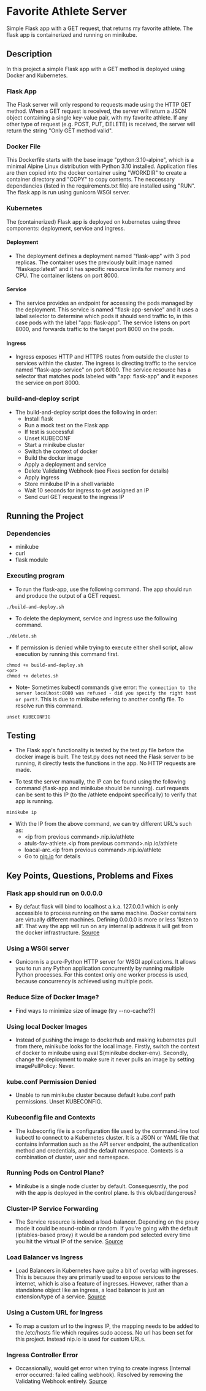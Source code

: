 # Favorite Athlete Server

Simple Flask app with a GET request, that returns my favorite athlete. The flask app is containerized and running on minikube.

## Description

In this project a simple Flask app with a GET method is deployed using Docker and Kubernetes.

### Flask App

The Flask server will only respond to requests made using the HTTP GET method. When a GET request is received, the server will return a JSON object containing a single key-value pair, with my favorite athlete. If any other type of request (e.g. POST, PUT, DELETE) is received, the server will return the string "Only GET method valid".

### Docker File

This Dockerfile starts with the base image "python:3.10-alpine", which is a minimal Alpine Linux distribution with Python 3.10 installed. Application files are then copied into the docker container using "WORKDIR" to create a container directory and "COPY" to copy contents. The neccessary dependancies (listed in the requirements.txt file) are installed using "RUN". The flask app is run using gunicorn WSGI server.

### Kubernetes

The (containerized) Flask app is deployed on kubernetes using three components: deployment, service and ingress.

#### Deployment

* The deployment defines a deployment named "flask-app" with 3 pod replicas. The container uses the previously built image named "flaskapp:latest" and it has specific resource limits for memory and CPU. The container listens on port 8000.

#### Service

* The service provides an endpoint for accessing the pods managed by the deployment. This service is named "flask-app-service" and it uses a label selector to determine which pods it should send traffic to, in this case pods with the label "app: flask-app". The service listens on port 8000, and forwards traffic to the target port 8000 on the pods.

#### Ingress

* Ingress exposes HTTP and HTTPS routes from outside the cluster to services within the cluster. The ingress is directing traffic to the service named "flask-app-service" on port 8000. The service resource has a selector that matches pods labeled with "app: flask-app" and it exposes the service on port 8000.

### build-and-deploy script

* The build-and-deploy script does the following in order:
  * Install flask
  * Run a mock test on the Flask app
  * If test is successful
  * Unset KUBECONF
  * Start a minikube cluster
  * Switch the context of docker
  * Build the docker image
  * Apply a deployment and service
  * Delete Validating Webhook (see Fixes section for details)
  * Apply ingress
  * Store minikube IP in a shell variable
  * Wait 10 seconds for ingress to get assigned an IP
  * Send curl GET request to the ingress IP
 
## Running the Project

### Dependencies

* minikube
* curl
* flask module

### Executing program

* To run the flask-app, use the following command. The app should run and produce the output of a GET request.
```
./build-and-deploy.sh
```
* To delete the deployment, service and ingress use the following command.
```
./delete.sh
```
* If permission is denied while trying to execute either shell script, allow execution by running this command first.
```
chmod +x build-and-deploy.sh
<or>
chmod +x deletes.sh
```
* Note- Sometimes kubectl commands give error: `The connection to the server localhost:8080 was refused - did you specify the right host or port?`. This is due to minikube refering to another config file. To resolve run this command.
```
unset KUBECONFIG
```

## Testing

* The Flask app's functionality is tested by the test.py file before the docker image is built. The test.py does not need the Flask server to be running, it directly tests the functions in the app. No HTTP requests are made.

* To test the server manually, the IP can be found using the following command (flask-app and minikube should be running). curl requests can be sent to this IP (to the /athlete endpoint specifically) to verify that app is running.
```
minikube ip
```

* With the IP from the above command, we can try different URL's such as:
  * <ip from previous command\>.nip.io/athlete
  * atuls-fav-athlete.<ip from previous command\>.nip.io/athlete
  * loacal-arc.<ip from previous command\>.nip.io/athlete
  * Go to [nip.io](https://nip.io/) for details

## Key Points, Questions, Problems and Fixes

### Flask app should run on 0.0.0.0

* By defaut flask will bind to localhost a.k.a. 127.0.0.1 which is only accessible to process running on the same machine. Docker containers are virtually different machines. Defining 0.0.0.0 is more or less 'listen to all'. That way the app will run on any internal ip address it will get from the docker infrastructure. [Source](https://www.reddit.com/r/docker/comments/xwfm08/why_do_i_need_to_specify_host0000_when_running_a/)

### Using a WSGI server
* Gunicorn is a pure-Python HTTP server for WSGI applications. It allows you to run any Python application concurrently by running multiple Python processes. For this context only one worker process is used, because concurrency is achieved using multiple pods.

### Reduce Size of Docker Image?

* Find ways to minimize size of image (try --no-cache??)

### Using local Docker Images

*  Instead of pushing the image to dockerhub and making kubernetes pull from there, minikube looks for the local image. Firstly, switch the context of docker to minikube using eval $(minikube docker-env). Secondly, change the deployment to make sure it never pulls an image by setting imagePullPolicy: Never.

### kube.conf Permission Denied

* Unable to run minikube cluster because default kube.conf path permissions. Unset KUBECONFIG.

### Kubeconfig file and Contexts

* The kubeconfig file is a configuration file used by the command-line tool kubectl to connect to a Kubernetes cluster. It is a JSON or YAML file that contains information such as the API server endpoint, the authentication method and credentials, and the default namespace. Contexts is a combination of cluster, user and namespace.

### Running Pods on Control Plane?

* Minikube is a single node cluster by default. Consequesntly, the pod with the app is deployed in the control plane. Is this ok/bad/dangerous?

### Cluster-IP Service Forwarding

* The Service resource is indeed a load-balancer. Depending on the proxy mode it could be round-robin or random. If you're going with the default (iptables-based proxy) it would be a random pod selected every time you hit the virtual IP of the service. [Source](https://stackoverflow.com/questions/52268491/how-does-kubernetes-service-decide-which-backend-pod-to-route-to)

### Load Balancer vs Ingress

* Load Balancers in Kubernetes have quite a bit of overlap with ingresses. This is because they are primarily used to expose services to the internet, which is also a feature of ingresses. However, rather than a standalone object like an ingress, a load balancer is just an extension/type of a service. [Source](https://www.baeldung.com/ops/kubernetes-ingress-vs-load-balancer)

### Using a Custom URL for Ingress

* To map a custom url to the ingress IP, the mapping needs to be added to the /etc/hosts file which requires sudo access. No url has been set for this project. Instead nip.io is used for custom URLs.

### Ingress Controller Error

* Occassionally, would get error when trying to create ingress (Internal error occurred: failed calling webhook). Resolved by removing the Validating Webhook entirely. [Source](https://stackoverflow.com/questions/61616203/nginx-ingress-controller-failed-calling-webhook)